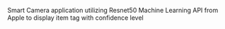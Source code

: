 Smart Camera application utilizing Resnet50 Machine Learning API from Apple to display item tag with confidence level
